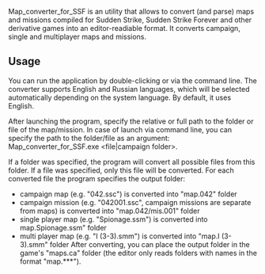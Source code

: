 Map_converter_for_SSF is an utility that allows to convert (and parse) maps and missions compiled for Sudden Strike, Sudden Strike Forever and other derivative games into an editor-readiable format. It converts campaign, single and multiplayer maps and missions.

Usage
-----------

You can run the application by double-clicking or via the command line. The converter supports English and Russian languages, which will be selected automatically depending on the system language. By default, it uses English.

After launching the program, specify the relative or full path to the folder or file of the map/mission. In case of launch via command line, you can specify the path to the folder/file as an argument: Map_converter_for_SSF.exe <file|campaign folder>. 

If a folder was specified, the program will convert all possible files from this folder. If a file was specified, only this file will be converted. For each converted file the program specifies the output folder:
- campaign map (e.g. "042.ssc") is converted into "map.042" folder
- campaign mission (e.g. "042001.ssc", campaign missions are separate from maps) is converted into "map.042/mis.001" folder
- single player map (e.g. "Spionage.ssm") is converted into map.Spionage.ssm" folder
- multi player map (e.g. "I (3-3).smm") is converted into "map.I (3-3).smm" folder
After converting, you can place the output folder in the game's "maps.ca" folder (the editor only reads folders with names in the format "map.***").
